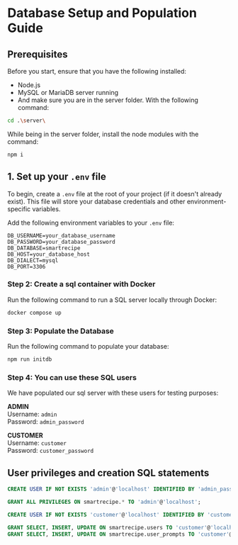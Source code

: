 # Database Setup and Population Guide

## Prerequisites

Before you start, ensure that you have the following installed:
- Node.js
- MySQL or MariaDB server running
- And make sure you are in the server folder. With the following command:
```bash
cd .\server\
```
While being in the server folder, install the node modules with the command:
```bash
npm i
```

## 1. Set up your `.env` file

To begin, create a `.env` file at the root of your project (if it doesn't already exist). This file will store your database credentials and other environment-specific variables.

Add the following environment variables to your `.env` file:

```env
DB_USERNAME=your_database_username
DB_PASSWORD=your_database_password
DB_DATABASE=smartrecipe
DB_HOST=your_database_host
DB_DIALECT=mysql
DB_PORT=3306
```

### Step 2: Create a sql container with Docker
Run the following command to run a SQL server locally through Docker:

```bash
docker compose up
```

### Step 3: Populate the Database
Run the following command to populate your database:

```bash
npm run initdb
```

### Step 4: You can use these SQL users
We have populated our sql server with these users for testing purposes:

**ADMIN**  
Username: `admin`  
Password: `admin_password`

**CUSTOMER**  
Username: `customer`  
Password: `customer_password`

## User privileges and creation SQL statements
``` sql
CREATE USER IF NOT EXISTS 'admin'@'localhost' IDENTIFIED BY 'admin_password';
```
``` sql
GRANT ALL PRIVILEGES ON smartrecipe.* TO 'admin'@'localhost';
```
``` sql
CREATE USER IF NOT EXISTS 'customer'@'localhost' IDENTIFIED BY 'customer_password';
```
``` sql
GRANT SELECT, INSERT, UPDATE ON smartrecipe.users TO 'customer'@'localhost';
GRANT SELECT, INSERT, UPDATE ON smartrecipe.user_prompts TO 'customer'@'localhost';
```


